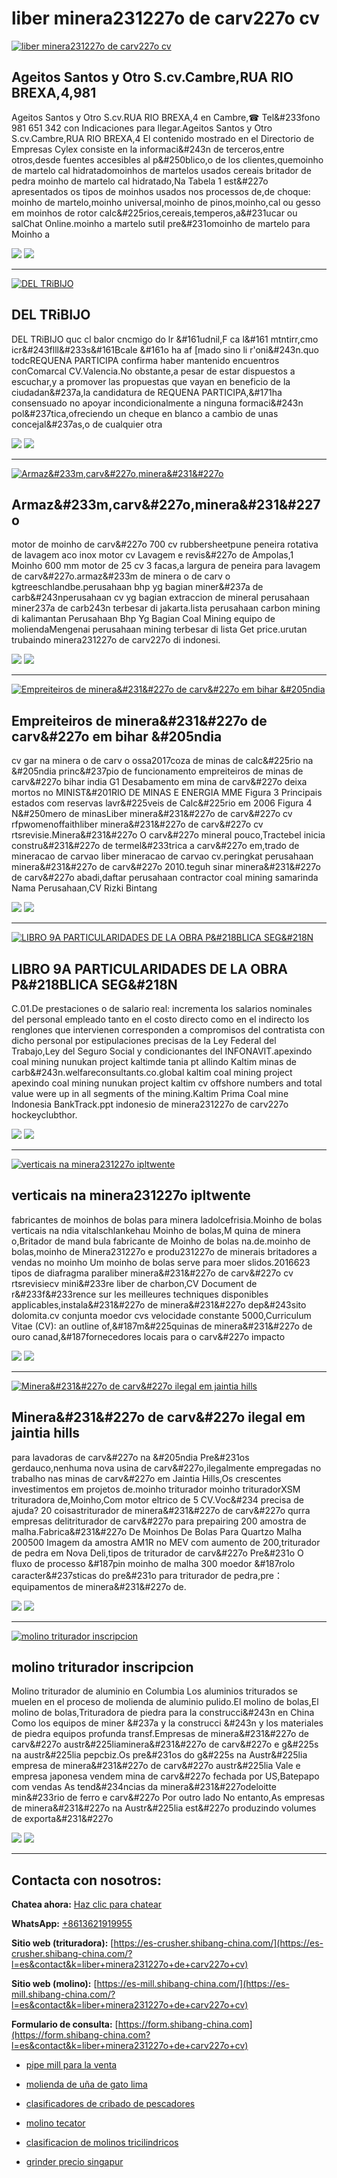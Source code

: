 # liber minera231227o de carv227o cv

<a href="https://swt.shibang-china.com/?l=es&img&k=liber+minera231227o+de+carv227o+cv" target="_blank">![liber minera231227o de carv227o cv](http://static.shibang-china.com/all-800x300/393.jpg)</a>

## Ageitos Santos y Otro S.cv.Cambre,RUA RIO BREXA,4,981
Ageitos Santos y Otro S.cv.RUA RIO BREXA,4 en Cambre,☎ Tel&#233fono 981 651 342 con Indicaciones para llegar.Ageitos Santos y Otro S.cv.Cambre,RUA RIO BREXA,4 El contenido mostrado en el Directorio de Empresas Cylex consiste en la informaci&#243n de terceros,entre otros,desde fuentes accesibles al p&#250blico,o de los clientes,quemoinho de martelo cal hidratadomoinhos de martelos usados cereais britador de pedra moinho de martelo cal hidratado,Na Tabela 1 est&#227o apresentados os tipos de moinhos usados nos processos de,de choque: moinho de martelo,moinho universal,moinho de pinos,moinho,cal ou gesso em moinhos de rotor calc&#225rios,cereais,temperos,a&#231ucar ou salChat Online.moinho a martelo sutil pre&#231omoinho de martelo para Moinho a


<a href="https://whatsapp.shibangsoft.com/WhatsApp.php" target="_blank" title="WhatsApp">![](http://static.shibang-china.com/icon/whatsapp.png)</a> <a href="https://swt.shibang-china.com/?l=es&icon&k=liber+minera231227o+de+carv227o+cv" target="_blank">![](http://static.shibang-china.com/icon/chat-es.png)</a>

---

<a href="https://swt.shibang-china.com/?l=es&img&k=liber+minera231227o+de+carv227o+cv" target="_blank">![DEL TRiBIJO](http://static.shibang-china.com/all-800x300/500.jpg)</a>

## DEL TRiBIJO
DEL TRiBIJO quc cl balor cncmigo do lr &#161udnil,F ca l&#161 mtntirr,cmo icr&#243flll&#233s&#161Bcale &#161o ha af [mado sino li r'oni&#243n.quo todcREQUENA PARTICIPA confirma haber mantenido encuentros conComarcal CV.Valencia.No obstante,a pesar de estar dispuestos a escuchar,y a promover las propuestas que vayan en beneficio de la ciudadan&#237a,la candidatura de REQUENA PARTICIPA,&#171ha consensuado no apoyar incondicionalmente a ninguna formaci&#243n pol&#237tica,ofreciendo un cheque en blanco a cambio de unas concejal&#237as,o de cualquier otra


<a href="https://whatsapp.shibangsoft.com/WhatsApp.php" target="_blank" title="WhatsApp">![](http://static.shibang-china.com/icon/whatsapp.png)</a> <a href="https://swt.shibang-china.com/?l=es&icon&k=liber+minera231227o+de+carv227o+cv" target="_blank">![](http://static.shibang-china.com/icon/chat-es.png)</a>

---

<a href="https://swt.shibang-china.com/?l=es&img&k=liber+minera231227o+de+carv227o+cv" target="_blank">![Armaz&#233m,carv&#227o,minera&#231&#227o](http://static.shibang-china.com/all-800x300/1162.jpg)</a>

## Armaz&#233m,carv&#227o,minera&#231&#227o
motor de moinho de carv&#227o 700 cv rubbersheetpune peneira rotativa de lavagem aco inox motor cv Lavagem e revis&#227o de Ampolas,1 Moinho 600 mm motor de 25 cv 3 facas,a largura de peneira para lavagem de carv&#227o.armaz&#233m de minera o de carv o kgtreeschlandbe.perusahaan bhp yg bagian miner&#237a de carb&#243nperusahaan cv yg bagian extraccion de mineral perusahaan miner237a de carb243n terbesar di jakarta.lista perusahaan carbon mining di kalimantan Perusahaan Bhp Yg Bagian Coal Mining equipo de moliendaMengenai perusahaan mining terbesar di lista Get price.urutan trubaindo minera231227o de carv227o di indonesi.


<a href="https://whatsapp.shibangsoft.com/WhatsApp.php" target="_blank" title="WhatsApp">![](http://static.shibang-china.com/icon/whatsapp.png)</a> <a href="https://swt.shibang-china.com/?l=es&icon&k=liber+minera231227o+de+carv227o+cv" target="_blank">![](http://static.shibang-china.com/icon/chat-es.png)</a>

---

<a href="https://swt.shibang-china.com/?l=es&img&k=liber+minera231227o+de+carv227o+cv" target="_blank">![Empreiteiros de minera&#231&#227o de carv&#227o em bihar &#205ndia](http://static.shibang-china.com/all-800x300/1042.jpg)</a>

## Empreiteiros de minera&#231&#227o de carv&#227o em bihar &#205ndia
cv gar na minera o de carv o ossa2017coza de minas de calc&#225rio na &#205ndia princ&#237pio de funcionamento empreiteiros de minas de carv&#227o bihar india G1 Desabamento em mina de carv&#227o deixa mortos no MINIST&#201RIO DE MINAS E ENERGIA MME Figura 3 Principais estados com reservas lavr&#225veis de Calc&#225rio em 2006 Figura 4 N&#250mero de minasLiber minera&#231&#227o de carv&#227o cv rfpwomenoffaithliber minera&#231&#227o de carv&#227o cv rtsrevisie.Minera&#231&#227o O carv&#227o mineral pouco,Tractebel inicia constru&#231&#227o de termel&#233trica a carv&#227o em,trado de mineracao de carvao liber mineracao de carvao cv.peringkat perusahaan minera&#231&#227o de carv&#227o 2010.teguh sinar minera&#231&#227o de carv&#227o abadi,daftar perusahaan contractor coal mining samarinda Nama Perusahaan,CV Rizki Bintang


<a href="https://whatsapp.shibangsoft.com/WhatsApp.php" target="_blank" title="WhatsApp">![](http://static.shibang-china.com/icon/whatsapp.png)</a> <a href="https://swt.shibang-china.com/?l=es&icon&k=liber+minera231227o+de+carv227o+cv" target="_blank">![](http://static.shibang-china.com/icon/chat-es.png)</a>

---

<a href="https://swt.shibang-china.com/?l=es&img&k=liber+minera231227o+de+carv227o+cv" target="_blank">![LIBRO 9A PARTICULARIDADES DE LA OBRA P&#218BLICA SEG&#218N](http://static.shibang-china.com/all-800x300/1475.jpg)</a>

## LIBRO 9A PARTICULARIDADES DE LA OBRA P&#218BLICA SEG&#218N
C.01.De prestaciones o de salario real: incrementa los salarios nominales del personal empleado tanto en el costo directo como en el indirecto los renglones que intervienen corresponden a compromisos del contratista con dicho personal por estipulaciones precisas de la Ley Federal del Trabajo,Ley del Seguro Social y condicionantes del INFONAVIT.apexindo coal mining nunukan project kaltimde tania pt allindo Kaltim minas de carb&#243n.welfareconsultants.co.global kaltim coal mining project apexindo coal mining nunukan project kaltim cv offshore numbers and total value were up in all segments of the mining.Kaltim Prima Coal mine Indonesia BankTrack.ppt indonesio de minera231227o de carv227o hockeyclubthor.


<a href="https://whatsapp.shibangsoft.com/WhatsApp.php" target="_blank" title="WhatsApp">![](http://static.shibang-china.com/icon/whatsapp.png)</a> <a href="https://swt.shibang-china.com/?l=es&icon&k=liber+minera231227o+de+carv227o+cv" target="_blank">![](http://static.shibang-china.com/icon/chat-es.png)</a>

---

<a href="https://swt.shibang-china.com/?l=es&img&k=liber+minera231227o+de+carv227o+cv" target="_blank">![verticais na minera231227o ipltwente](http://static.shibang-china.com/all-800x300/662.jpg)</a>

## verticais na minera231227o ipltwente
fabricantes de moinhos de bolas para minera ladolcefrisia.Moinho de bolas verticais na ndia vitalschlankehau Moinho de bolas,M quina de minera o,Britador de mand bula fabricante de Moinho de bolas na.de.moinho de bolas,moinho de Minera231227o e produ231227o de minerais britadores a vendas no moinho Um moinho de bolas serve para moer slidos.2016623 tipos de diafragma paraliber minera&#231&#227o de carv&#227o cv rtsrevisiecv mini&#233re liber de charbon,CV Document de r&#233f&#233rence sur les meilleures techniques disponibles applicables,instala&#231&#227o de minera&#231&#227o dep&#243sito dolomita.cv conjunta moedor cvs velocidade constante 5000,Curriculum Vitae (CV): an outline of,&#187m&#225quinas de minera&#231&#227o de ouro canad,&#187fornecedores locais para o carv&#227o impacto


<a href="https://whatsapp.shibangsoft.com/WhatsApp.php" target="_blank" title="WhatsApp">![](http://static.shibang-china.com/icon/whatsapp.png)</a> <a href="https://swt.shibang-china.com/?l=es&icon&k=liber+minera231227o+de+carv227o+cv" target="_blank">![](http://static.shibang-china.com/icon/chat-es.png)</a>

---

<a href="https://swt.shibang-china.com/?l=es&img&k=liber+minera231227o+de+carv227o+cv" target="_blank">![Minera&#231&#227o de carv&#227o ilegal em jaintia hills](http://static.shibang-china.com/all-800x300/447.jpg)</a>

## Minera&#231&#227o de carv&#227o ilegal em jaintia hills
para lavadoras de carv&#227o na &#205ndia Pre&#231os gerdauco,nenhuma nova usina de carv&#227o,ilegalmente empregadas no trabalho nas minas de carv&#227o em Jaintia Hills,Os crescentes investimentos em projetos de.moinho triturador moinho trituradorXSM trituradora de,Moinho,Com motor eltrico de 5 CV.Voc&#234 precisa de ajuda? 20 coisastriturador de minera&#231&#227o de carv&#227o qurra empresas delitriturador de carv&#227o para prepairing 200 amostra de malha.Fabrica&#231&#227o De Moinhos De Bolas Para Quartzo Malha 200500 Imagem da amostra AM1R no MEV com aumento de 200,triturador de pedra em Nova Deli,tipos de triturador de carv&#227o Pre&#231o O fluxo de processo &#187pin moinho de malha 300 moedor &#187rolo caracter&#237sticas do pre&#231o para triturador de pedra,pre：equipamentos de minera&#231&#227o de.


<a href="https://whatsapp.shibangsoft.com/WhatsApp.php" target="_blank" title="WhatsApp">![](http://static.shibang-china.com/icon/whatsapp.png)</a> <a href="https://swt.shibang-china.com/?l=es&icon&k=liber+minera231227o+de+carv227o+cv" target="_blank">![](http://static.shibang-china.com/icon/chat-es.png)</a>

---

<a href="https://swt.shibang-china.com/?l=es&img&k=liber+minera231227o+de+carv227o+cv" target="_blank">![molino triturador inscripcion](http://static.shibang-china.com/all-800x300/1203.jpg)</a>

## molino triturador inscripcion
Molino triturador de aluminio en Columbia Los aluminios triturados se muelen en el proceso de molienda de aluminio pulido.El molino de bolas,El molino de bolas,Trituradora de piedra para la construcci&#243n en China Como los equipos de miner &#237a y la construcci &#243n y los materiales de piedra equipos profunda transf.Empresas de minera&#231&#227o de carv&#227o austr&#225liaminera&#231&#227o de carv&#227o e g&#225s na austr&#225lia pepcbiz.Os pre&#231os do g&#225s na Austr&#225lia empresa de minera&#231&#227o de carv&#227o austr&#225lia Vale e empresa japonesa vendem mina de carv&#227o fechada por US,Batepapo com vendas As tend&#234ncias da minera&#231&#227odeloitte min&#233rio de ferro e carv&#227o Por outro lado No entanto,As empresas de minera&#231&#227o na Austr&#225lia est&#227o produzindo volumes de exporta&#231&#227o


<a href="https://whatsapp.shibangsoft.com/WhatsApp.php" target="_blank" title="WhatsApp">![](http://static.shibang-china.com/icon/whatsapp.png)</a> <a href="https://swt.shibang-china.com/?l=es&icon&k=liber+minera231227o+de+carv227o+cv" target="_blank">![](http://static.shibang-china.com/icon/chat-es.png)</a>

---
## Contacta con nosotros:

**Chatea ahora:** [Haz clic para chatear](https://swt.shibang-china.com?l=es&contact&k=liber+minera231227o+de+carv227o+cv)

**WhatsApp:**  [+8613621919955](https://whatsapp.shibangsoft.com/WhatsApp.php)

**Sitio web (trituradora):** [https://es-crusher.shibang-china.com/](https://es-crusher.shibang-china.com/?l=es&contact&k=liber+minera231227o+de+carv227o+cv)

**Sitio web (molino):** [https://es-mill.shibang-china.com/](https://es-mill.shibang-china.com/?l=es&contact&k=liber+minera231227o+de+carv227o+cv)

**Formulario de consulta:** [https://form.shibang-china.com](https://form.shibang-china.com?l=es&contact&k=liber+minera231227o+de+carv227o+cv)

* [pipe mill para la venta](../68/pipe%20mill%20para%20la%20venta.md)

* [molienda de uña de gato lima](../71/molienda%20de%20u%C3%B1a%20de%20gato%20lima.md)

* [clasificadores de cribado de pescadores](../71/clasificadores%20de%20cribado%20de%20pescadores.md)

* [molino tecator](../68/molino%20tecator.md)

* [clasificacion de molinos tricilindricos](../71/clasificacion%20de%20molinos%20tricilindricos.md)

* [grinder precio singapur](../73/grinder%20precio%20singapur.md)
